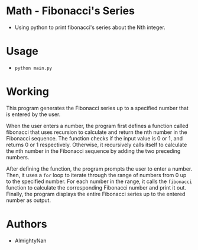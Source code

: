 # Math - Fibonacci's Series
- Using python to print fibonacci's series about the Nth integer.

# Usage
- ```python main.py```

# Working
This program generates the Fibonacci series up to a specified number that is entered by the user.

When the user enters a number, the program first defines a function called fibonacci that uses recursion to calculate and return the nth number in the Fibonacci sequence. The function checks if the input value is 0 or 1, and returns 0 or 1 respectively. Otherwise, it recursively calls itself to calculate the nth number in the Fibonacci sequence by adding the two preceding numbers.

After defining the function, the program prompts the user to enter a number. Then, it uses a `for` loop to iterate through the range of numbers from 0 up to the specified number. For each number in the range, it calls the `fibonacci` function to calculate the corresponding Fibonacci number and print it out. Finally, the program displays the entire Fibonacci series up to the entered number as output.

# Authors
- AlmightyNan